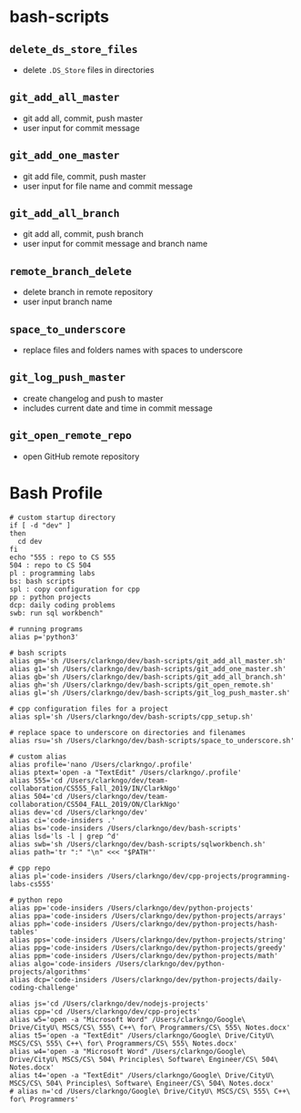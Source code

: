 # bash-scripts
## `delete_ds_store_files`
- delete `.DS_Store` files in directories

## `git_add_all_master`
- git add all, commit, push master
- user input for commit message

## `git_add_one_master`
- git add file, commit, push master
- user input for file name and commit message

## `git_add_all_branch`
- git add all, commit, push branch
- user input for commit message and branch name

## `remote_branch_delete`
- delete branch in remote repository
- user input branch name

## `space_to_underscore`
- replace files and folders names with spaces to underscore

## `git_log_push_master`
- create changelog and push to master
- includes current date and time in commit message

## `git_open_remote_repo`
- open GitHub remote repository

# Bash Profile
```
# custom startup directory
if [ -d "dev" ]
then
  cd dev
fi
echo "555 : repo to CS 555
504 : repo to CS 504
pl : programming labs
bs: bash scripts
spl : copy configuration for cpp
pp : python projects
dcp: daily coding problems
swb: run sql workbench"

# running programs
alias p='python3'

# bash scripts
alias gm='sh /Users/clarkngo/dev/bash-scripts/git_add_all_master.sh'
alias g1='sh /Users/clarkngo/dev/bash-scripts/git_add_one_master.sh'
alias gb='sh /Users/clarkngo/dev/bash-scripts/git_add_all_branch.sh'
alias gh='sh /Users/clarkngo/dev/bash-scripts/git_open_remote.sh'
alias gl='sh /Users/clarkngo/dev/bash-scripts/git_log_push_master.sh'

# cpp configuration files for a project
alias spl='sh /Users/clarkngo/dev/bash-scripts/cpp_setup.sh'

# replace space to underscore on directories and filenames
alias rsu='sh /Users/clarkngo/dev/bash-scripts/space_to_underscore.sh'

# custom alias
alias profile='nano /Users/clarkngo/.profile'
alias ptext='open -a "TextEdit" /Users/clarkngo/.profile'
alias 555='cd /Users/clarkngo/dev/team-collaboration/CS555_Fall_2019/IN/ClarkNgo'
alias 504='cd /Users/clarkngo/dev/team-collaboration/CS504_FALL_2019/ON/ClarkNgo'
alias dev='cd /Users/clarkngo/dev'
alias ci='code-insiders .'
alias bs='code-insiders /Users/clarkngo/dev/bash-scripts'
alias lsd='ls -l | grep ^d'
alias swb='sh /Users/clarkngo/dev/bash-scripts/sqlworkbench.sh'
alias path='tr ":" "\n" <<< "$PATH"'

# cpp repo
alias pl='code-insiders /Users/clarkngo/dev/cpp-projects/programming-labs-cs555'

# python repo
alias pp='code-insiders /Users/clarkngo/dev/python-projects'
alias ppa='code-insiders /Users/clarkngo/dev/python-projects/arrays'
alias pph='code-insiders /Users/clarkngo/dev/python-projects/hash-tables'
alias pps='code-insiders /Users/clarkngo/dev/python-projects/string'
alias ppg='code-insiders /Users/clarkngo/dev/python-projects/greedy'
alias ppm='code-insiders /Users/clarkngo/dev/python-projects/math'
alias algo='code-insiders /Users/clarkngo/dev/python-projects/algorithms'
alias dcp='code-insiders /Users/clarkngo/dev/python-projects/daily-coding-challenge'

alias js='cd /Users/clarkngo/dev/nodejs-projects'
alias cpp='cd /Users/clarkngo/dev/cpp-projects'
alias w5='open -a "Microsoft Word" /Users/clarkngo/Google\ Drive/CityU\ MSCS/CS\ 555\ C++\ for\ Programmers/CS\ 555\ Notes.docx'
alias t5='open -a "TextEdit" /Users/clarkngo/Google\ Drive/CityU\ MSCS/CS\ 555\ C++\ for\ Programmers/CS\ 555\ Notes.docx'
alias w4='open -a "Microsoft Word" /Users/clarkngo/Google\ Drive/CityU\ MSCS/CS\ 504\ Principles\ Software\ Engineer/CS\ 504\ Notes.docx'
alias t4='open -a "TextEdit" /Users/clarkngo/Google\ Drive/CityU\ MSCS/CS\ 504\ Principles\ Software\ Engineer/CS\ 504\ Notes.docx'
# alias n='cd /Users/clarkngo/Google\ Drive/CityU\ MSCS/CS\ 555\ C++\ for\ Programmers'
```
